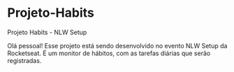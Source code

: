 # Projeto-Habits

 Projeto Habits - NLW Setup

 Olá pessoal!
 Esse projeto está sendo desenvolvido no evento NLW Setup da Rocketseat.
 É um monitor de hábitos, com as tarefas diárias que serão registradas.